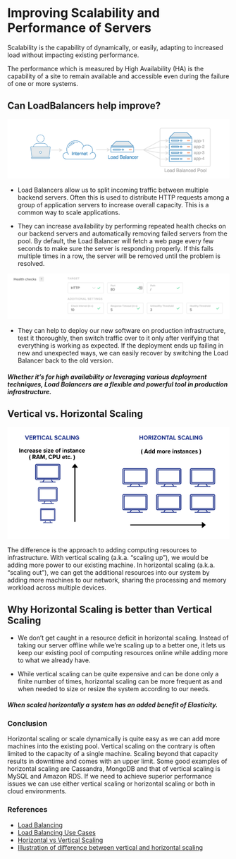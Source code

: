 # Improving Scalability and Performance of Servers

Scalability is the capability of dynamically, or easily, adapting to increased load without impacting existing performance.

The performance which is measured by High Availability (HA) is the capability of a site to remain available and accessible even during the failure of one or more systems.
 

## Can LoadBalancers help improve?

![Load Balancer Illustartion](loadbal1.png)


* Load Balancers allow us to split incoming traffic between multiple backend servers. Often this is used to distribute HTTP requests among a group of application servers to increase overall capacity. This is a common way to scale applications.

* They can increase availability by performing repeated health checks on our backend servers and automatically removing failed servers from the pool.
By default, the Load Balancer will fetch a web page every few seconds to make sure the server is responding properly. If this fails multiple times in a row, the server will be removed until the problem is resolved.

![Health Checks in Load Balancers](loadbalance2.png)


* They can help to deploy our new software on production infrastructure, test it thoroughly, then switch traffic over to it only after verifying that everything is working as expected. If the deployment ends up failing in new and unexpected ways, we can easily recover by switching the Load Balancer back to the old version.



##### Whether it’s for high availability or leveraging various deployment techniques, Load Balancers are a flexible and powerful tool in production infrastructure.


## Vertical vs. Horizontal Scaling

![Vertical vs Horizontal Scaling](Scaling-Concept.png)


The difference is the approach to adding computing resources to infrastructure.
With vertical scaling (a.k.a. “scaling up”), we would be adding more power to our existing machine. In horizontal scaling (a.k.a. “scaling out”), we can get the additional resources into our system by adding more machines to our network, sharing the processing and memory workload across multiple devices.
  
## Why Horizontal Scaling is better than Vertical Scaling

- We don’t get caught in a resource deficit in horizontal scaling. Instead of taking our server offline while we’re scaling up to a better one, it lets us keep our existing pool of computing resources online while adding more to what we already have. 

- While vertical scaling can be quite expensive and can be done only a finite number of times, horizontal scaling can be more frequent as and when needed to size or resize the system according to our needs.
##### When scaled horizontally a system has an added benefit of Elasticity.


### Conclusion
 Horizontal scaling or scale dynamically is quite easy as we can add more machines into the existing pool. Vertical scaling on the contrary is often limited to the capacity of a single machine. Scaling beyond that capacity results in downtime and comes with an upper limit.
 Some good examples of horizontal scaling are Cassandra, MongoDB and that of vertical scaling is MySQL and Amazon RDS.
 If we need to achieve superior performance issues we can use either vertical scaling or horizontal scaling or both in cloud environments.

### References
 
 * [Load Balancing](https://devcentral.f5.com/s/articles/what-is-load-balancing-24740)
 * [Load Balancing Use Cases](https://www.digitalocean.com/community/tutorials/5-digitalocean-load-balancer-use-cases)
 * [Horizontal vs Vertical Scaling](https://www.missioncloud.com/blog/horizontal-vs-vertical-scaling-which-is-right-for-your-app)
 * [Illustration of difference between vertical and horizontal scaling](https://www.geeksforgeeks.org/system-design-horizontal-and-vertical-scaling/)

